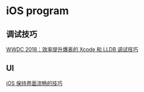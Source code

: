 # iOS program

## 调试技巧

[WWDC 2018：效率提升爆表的 Xcode 和 LLDB 调试技巧](https://xiaovv.me/2018/07/04/Advanced-Debugging-with-Xcode-and-LLDB/)

## UI

[iOS 保持界面流畅的技巧](https://blog.ibireme.com/2015/11/12/smooth_user_interfaces_for_ios/)
